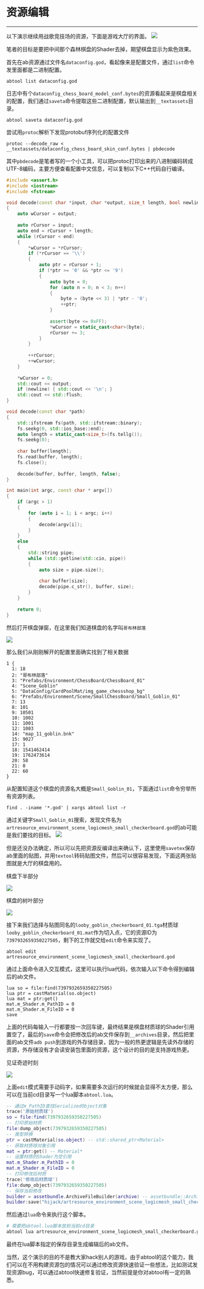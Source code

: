 # 资源编辑
---

以下演示继续用战歌竞技场的资源，下面是游戏大厅的界面。
![](edit/normal.jpg)

笔者的目标是要把中间那个森林棋盘的Shader去掉，期望棋盘显示为紫色效果。


首先在ab资源通过文件名`dataconfig.god`，看起像来是配置文件，通过`list`命令发里面都是二进制配置。

```
abtool list dataconfig.god
```

日志中有个`dataconfig_chess_board_model_conf.bytes`的资源看起来是棋盘相关的配置，我们通过`saveta`命令提取这些二进制配置，默认输出到`__textassets`目录。
```
abtool saveta dataconfig.god
```

尝试用`protoc`解析下发现protobuf序列化的配置文件
```
protoc --decode_raw < __textassets/dataconfig_chess_board_skin_conf.bytes | pbdecode
```

其中`pbdecode`是笔者写的一个小工具，可以把protoc打印出来的八进制编码转成UTF-8编码，主要方便查看配置中文信息，可以复制以下C++代码自行编译。

```c++
#include <assert.h>
#include <iostream>
#include <fstream>

void decode(const char *input, char *output, size_t length, bool newline = true)
{
    auto wCursor = output;
    
    auto rCursor = input;
    auto end = rCursor + length;
    while (rCursor < end)
    {
        *wCursor = *rCursor;
        if (*rCursor == '\\')
        {
            auto ptr = rCursor + 1;
            if (*ptr >= '0' && *ptr <= '9')
            {
                auto byte = 0;
                for (auto n = 0; n < 3; n++)
                {
                    byte = (byte << 3) | *ptr - '0';
                    ++ptr;
                }
                
                assert(byte <= 0xFF);
                *wCursor = static_cast<char>(byte);
                rCursor += 3;
            }
        }
        
        ++rCursor;
        ++wCursor;
    }
    
    *wCursor = 0;
    std::cout << output;
    if (newline) { std::cout << '\n'; }
    std::cout << std::flush;
}

void decode(const char *path)
{
    std::ifstream fs(path, std::ifstream::binary);
    fs.seekg(0, std::ios_base::end);
    auto length = static_cast<size_t>(fs.tellg());
    fs.seekg(0);
    
    char buffer[length];
    fs.read(buffer, length);
    fs.close();
    
    decode(buffer, buffer, length, false);
}

int main(int argc, const char * argv[])
{
    if (argc > 1)
    {
        for (auto i = 1; i < argc; i++)
        {
            decode(argv[i]);
        }
    }
    else
    {
        std::string pipe;
        while (std::getline(std::cin, pipe))
        {
            auto size = pipe.size();
            
            char buffer[size];
            decode(pipe.c_str(), buffer, size);
        }
    }
    
    return 0;
}

```
然后打开棋盘弹窗，在这里我们知道棋盘的名字叫`哥布林部落`

![](edit/chess.png)

那么我们从刚刚解开的配置里面确实找到了相关数据
```
1 {
  1: 18
  2: "哥布林部落"
  3: "Prefabs/Environment/ChessBoard/ChessBoard_01"
  4: "Scene_Goblin"
  5: "DataConfig/CardPoolMat/img_game_chessshop_bg"
  6: "Prefabs/Environment/Scene/SmallChessBoard/Small_Goblin_01"
  7: 13
  8: 101
  9: 10501
  10: 1002
  11: 1001
  12: 1003
  14: "map_11_goblin.bnk"
  15: 9027
  17: 1
  18: 1541462414
  19: 1762473614
  20: 58
  21: 0
  22: 60
}
```

从配置知道这个棋盘的资源名大概是`Small_Goblin_01`，下面通过`list`命令穷举所有资源列表。

```
find . -iname '*.god' | xargs abtool list -r
```

通过关键字`Small_Goblin_01`搜索，发现文件名为`artresource_environment_scene_logicmesh_small_checkerboard.god`的ab可能是我们要找的目标。
![](edit/findab.png)

但是还没办法确定，所以可以先把资源反编译出来确认下，这里使用`savetex`保存ab里面的贴图，并用`textool`转码贴图文件，然后可以很容易发现，下面这两张贴图就是大厅的棋盘用的。

棋盘下半部分

![](edit/Looby_Goblin_Checkerboard_01.png)

棋盘的树叶部分

![](edit/Looby_Goblin_Checkerboard_02.png)

接下来我们选择与贴图同名的`looby_goblin_checkerboard_01.tga`材质球`looby_goblin_checkerboard_01.mat`作为切入点，它的资源ID为`7397932659350227505`，剩下的工作就交给`edit`命令来实现了。

```
abtool edit artresource_environment_scene_logicmesh_small_checkerboard.god
```

通过上面命令进入交互模式，这里可以执行lua代码，依次输入以下命令得到编辑后的ab文件。

```
lua so = file:find(7397932659350227505)
lua ptr = castMaterial(so.object)
lua mat = ptr:get()
mat.m_Shader.m_PathID = 0
mat.m_Shader.m_FileID = 0
save
```

上面的代码每输入一行都要按一次回车键，最终结果是棋盘材质球的Shader引用置空了，最后的`save`命令会把修改后的ab文件保存到`__archives`目录，然后把里面的ab文件`adb push`到游戏的外存储目录，因为一般的热更逻辑是先读外存储的资源，外存储没有才会读安装包里面的资源，这个设计的目的是支持游戏热更。

见证奇迹时刻

![](edit/hijack.jpg)

上面`edit`模式需要手动码字，如果需要多次运行的时候就会显得不太方便，那么可以在当前cd目录写一个lua脚本`abtool.lua`。

```lua
-- 通过m_PathID查找SerializedObject对象
trace('原始材质球')
so = file:find(7397932659350227505)
-- 打印原始材质
file:dump_object(7397932659350227505)
-- 类型转换
ptr = castMaterial(so.object) -- std::shared_ptr<Material>
-- 获取材质球对象引用
mat = ptr:get() -- Material*
-- 设置材质的Shader为空引用
mat.m_Shader.m_PathID = 0
mat.m_Shader.m_FileID = 0
-- 打印修改后材质
trace('修改后材质球')
file:dump_object(7397932659350227505)
-- 保存当前修改
builder = assetbundle.ArchiveFileBuilder(archive) -- assetbundle::ArchiveFileBuilder
builder:save("hijack/artresource_environment_scene_logicmesh_small_checkerboard.god")
```

然后通过`lua`命令来执行这个脚本。

```bash
# 需要把abtool.lua脚本放到当前cd目录
abtool lua artresource_environment_scene_logicmesh_small_checkerboard.god 
```

最终在lua脚本指定的保存目录生成编辑后的ab文件。

当然，这个演示的目的不是教大家hack别人的游戏，由于abtool的这个能力，我们可以在不用构建资源包的情况可以通过修改资源快速验证一些想法，比如测试发现资源bug，可以通过abtool快速修复验证，当然前提是你对abtool有一定的熟悉。


